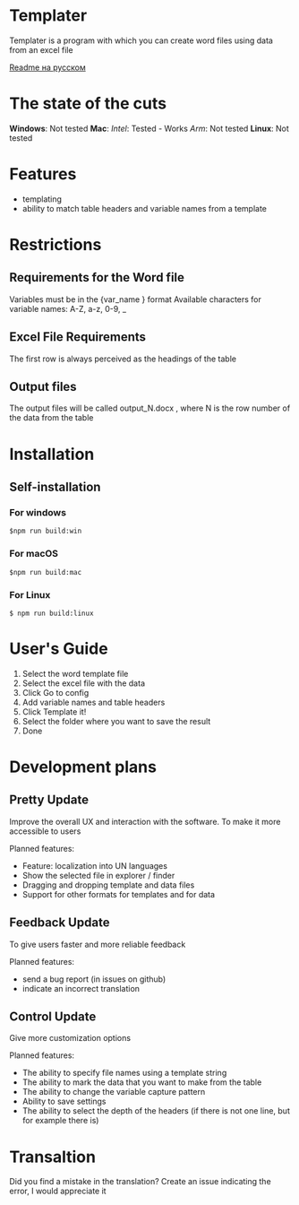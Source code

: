 # Templater
Templater is a program with which you can create word files using data from an excel file

[Readme на русском](./docs/ru/readme.md)

# The state of the cuts
**Windows**: Not tested
**Mac**:
*Intel*: Tested - Works
*Arm*: Not tested
**Linux**: Not tested


# Features
- templating 
- ability to match table headers and variable names from a template

# Restrictions
## Requirements for the Word file
Variables must be in the {var_name } format
Available characters for variable names: A-Z, a-z, 0-9, _
## Excel File Requirements
The first row is always perceived as the headings of the table
## Output files
The output files will be called output_N.docx , where N is the row number of the data from the table

# Installation
## Self-installation
### For windows
``$npm run build:win``
### For macOS
``$npm run build:mac``
### For Linux
```$ npm run build:linux```

# User's Guide
1. Select the word template file
2. Select the excel file with the data
3. Click Go to config
4. Add variable names and table headers
5. Click Template it!
6. Select the folder where you want to save the result
7. Done


# Development plans
## Pretty Update
Improve the overall UX and interaction with the software. To make it more accessible to users

Planned features:
- Feature: localization into UN languages
- Show the selected file in explorer / finder
- Dragging and dropping template and data files
- Support for other formats for templates and for data

## Feedback Update
To give users faster and more reliable feedback

Planned features:
- send a bug report (in issues on github)
- indicate an incorrect translation

## Control Update
Give more customization options

Planned features:
- The ability to specify file names using a template string
- The ability to mark the data that you want to make from the table 
- The ability to change the variable capture pattern
- Ability to save settings
- The ability to select the depth of the headers (if there is not one line, but for example there is)

# Transaltion
Did you find a mistake in the translation? Create an issue indicating the error, I would appreciate it